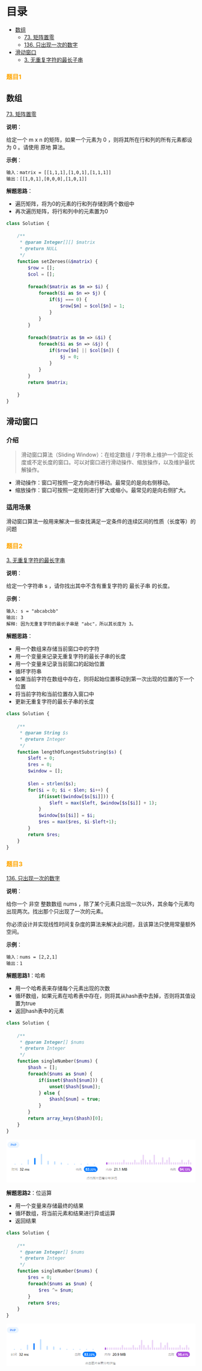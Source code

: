# 目录
* [数组](#数组)
    * [73. 矩阵置零](#矩阵置零)
    * [136. 只出现一次的数字](#只出现一次的数字)
* [滑动窗口](#滑动窗口)
    * [3. 无重复字符的最长子串](#无重复字符的最长子串)
    
### <font style="color:orange"> 题目1 </font>

<h2 id="数组">数组</h2>

<a href="https://leetcode.cn/problems/set-matrix-zeroes" id="矩阵置零">73. 矩阵置零</a>

**说明**：

给定一个 m x n 的矩阵，如果一个元素为 0 ，则将其所在行和列的所有元素都设为 0 。请使用 原地 算法。

**示例**：

```
输入：matrix = [[1,1,1],[1,0,1],[1,1,1]]
输出：[[1,0,1],[0,0,0],[1,0,1]]
```

**解题思路**：

+ 遍历矩阵，将为0的元素的行和列存储到两个数组中
+ 再次遍历矩阵，将行和列中的元素置为0

```php
class Solution {

    /**
     * @param Integer[][] $matrix
     * @return NULL
     */
    function setZeroes(&$matrix) {
        $row = [];
        $col = [];

        foreach($matrix as $m => $i) {
            foreach($i as $n => $j) {
                if($j === 0) {
                    $row[$m] = $col[$n] = 1;
                }
            }
        }

        foreach($matrix as $m => &$i) {
            foreach($i as $n => &$j) {
                if($row[$m] || $col[$n]) {
                    $j = 0;
                }
            }
        }
        return $matrix;

    }
}
```

<h2 id="滑动窗口">滑动窗口</h2>

### 介绍

> 滑动窗口算法（Sliding Window）：在给定数组 / 字符串上维护一个固定长度或不定长度的窗口。可以对窗口进行滑动操作、缩放操作，以及维护最优解操作。

+ 滑动操作：窗口可按照一定方向进行移动。最常见的是向右侧移动。
+ 缩放操作：窗口可按照一定规则进行扩大或缩小。最常见的是向右侧扩大。

### 适用场景

滑动窗口算法一般用来解决一些查找满足一定条件的连续区间的性质（长度等）的问题

### <font style="color:orange"> 题目2 </font>

<a href="https://leetcode-cn.com/problems/longest-substring-without-repeating-characters" id="无重复字符的最长字串">3. 无重复字符的最长字串</a>

**说明**：

给定一个字符串 s ，请你找出其中不含有重复字符的 最长子串 的长度。

**示例**：

``` 
输入: s = "abcabcbb"
输出: 3 
解释: 因为无重复字符的最长子串是 "abc"，所以其长度为 3。
```

**解题思路**：

+ 用一个数组来存储当前窗口中的字符
+ 用一个变量来记录无重复字符的最长子串的长度
+ 用一个变量来记录当前窗口的起始位置
+ 循环字符串
+ 如果当前字符在数组中存在，则将起始位置移动到第一次出现的位置的下一个位置
+ 将当前字符和当前位置存入窗口中
+ 更新无重复字符的最长子串的长度

```php
class Solution {

    /**
     * @param String $s
     * @return Integer
     */
    function lengthOfLongestSubstring($s) {
        $left = 0;
        $res = 0;
        $window = [];

        $len = strlen($s);
        for($i = 0; $i < $len; $i++) {
            if(isset($window[$s[$i]])) {
                $left = max($left, $window[$s[$i]] + 1);
            }
            $window[$s[$i]] = $i;
            $res = max($res, $i-$left+1);
        }
        return $res;
    }
}
```

### <font style="color:orange"> 题目3 </font>

<a href="https://leetcode.cn/problems/single-number" target="_blank" id="只出现一次的数字">136. 只出现一次的数字</a>

**说明**：

给你一个 非空 整数数组 nums ，除了某个元素只出现一次以外，其余每个元素均出现两次。找出那个只出现了一次的元素。

你必须设计并实现线性时间复杂度的算法来解决此问题，且该算法只使用常量额外空间。

**示例**：

```
输入：nums = [2,2,1]
输出：1
```

**解题思路1**：哈希

+ 用一个哈希表来存储每个元素出现的次数
+ 循环数组，如果元素在哈希表中存在，则将其从hash表中去掉，否则将其值设置为true
+ 返回hash表中的元素

```php
class Solution {

    /**
     * @param Integer[] $nums
     * @return Integer
     */
    function singleNumber($nums) {
        $hash = [];
        foreach($nums as $num) {
            if(isset($hash[$num])) {
                unset($hash[$num]);
            } else {
                $hash[$num] = true;
            }
        }
        return array_keys($hash)[0];
    }
}
```

![](../images/数组-只出现一次的数字-哈希解题.png)

**解题思路2**：位运算

+ 用一个变量来存储最终的结果
+ 循环数组，将当前元素和结果进行异或运算
+ 返回结果

```php
class Solution {

    /**
     * @param Integer[] $nums
     * @return Integer
     */
    function singleNumber($nums) {
        $res = 0;
        foreach($nums as $num) {
            $res ^= $num;
        }
        return $res;
    }
}
```

![](../images/数组-只出现一次的数字-位运算解题.png)

